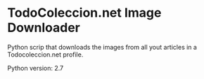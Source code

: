 # TodoColeccion.net Image Downloader

Python scrip that downloads the images from all yout articles in a Todocoleccion.net profile.

Python version: 2.7
